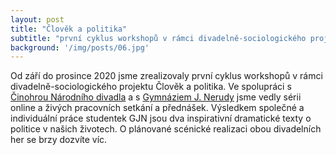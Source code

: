 ```yaml
---
layout: post
title: "Člověk a politika"
subtitle: "první cyklus workshopů v rámci divadelně-sociologického projektu"
background: '/img/posts/06.jpg'
---
```


Od září do prosince 2020 jsme zrealizovaly první cyklus workshopů v rámci divadelně-sociologického projektu Člověk a politika. Ve spolupráci s [Činohrou Národního divadla][cinohra] a s [Gymnáziem J. Nerudy][gjn] jsme vedly sérii online a živých pracovních setkání a přednášek. Výsledkem společné a individuální práce studentek GJN jsou dva inspirativní dramatické texty o politice v našich životech. O plánované scénické realizaci obou divadelních her se brzy dozvíte víc.


[cinohra]: https://www.narodni-divadlo.cz/cs/soubory/cinohra
[gjn]: https://www.gjn.cz/
